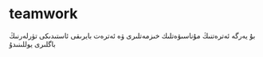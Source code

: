 # teamwork
بۇ يەرگە ئەترەتنىڭ مۇناسىۋەتلىك خىزمەتلىرى ۋە ئەترەت بايرىقى ئاستىدىكى تۈرلەرنىڭ باگلىرى يوللىنىدۇ
